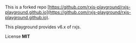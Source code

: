 This is a forked repo [https://github.com/rxjs-playground/rxjs-playground.github.io](https://github.com/rxjs-playground/rxjs-playground.github.io).

This playground provides v6.x of rxjs.

License 
**MIT**
